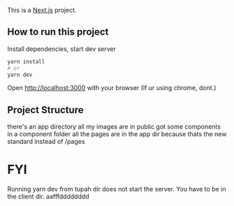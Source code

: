 This is a [Next.js](https://nextjs.org) project.

## How to run this project

Install dependencies, start dev server

```bash
yarn install
# or
yarn dev
```

Open [http://localhost:3000](http://localhost:3000) with your browser (If ur using chrome, dont.)

## Project Structure
there's an app directory
all my images are in public
got some components in a component folder
all the pages are in the app dir because thats the new standard instead of /pages

# FYI 
Running yarn dev from tupah dir does not start the server.
You have to be in the client dir. 
aafffdddddddd